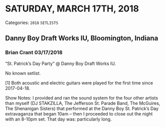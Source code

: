 # SATURDAY, MARCH 17TH, 2018
Categories: `2018` `SETLISTS`

## Danny Boy Draft Works IU, Bloomington, Indiana

### Brian Crant 03/17/2018

“St. Patrick’s Day Party” @ Danny Boy Draft Works IU.

No known setlist.

[1] Both acoustic and electric guitars were played for the first time since 2017-04-18.

Show Notes: I provided and ran the sound system for the four other artists than myself (DJ STAKZILLA, The Jefferson St. Parade Band, The McGuires, The Shenanigan Sisters) that performed at the Danny Boy St. Patrick’s Day extravaganza that began 10am – then I proceeded to close out the night with an 8-10pm set. That day was: particularly long.
